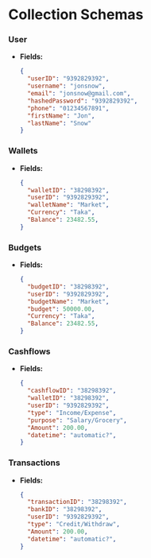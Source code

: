 # Collection Schemas

### User

- **Fields:**
  ```json
  {
    "userID": "9392829392",
    "username": "jonsnow",
    "email": "jonsnow@gmail.com",
    "hashedPassword": "9392829392",
    "phone": "01234567891",
    "firstName": "Jon",
    "lastName": "Snow"
  }
  ```

### Wallets

- **Fields:**
  ```json
  {
    "walletID": "38298392",
    "userID": "9392829392",
    "walletName": "Market",
    "Currency": "Taka",
    "Balance": 23482.55,
  }
  ```

### Budgets

- **Fields:**
  ```json
  {
    "budgetID": "38298392",
    "userID": "9392829392",
    "budgetName": "Market",
    "budget": 50000.00,
    "Currency": "Taka",
    "Balance": 23482.55,
  }
  ```

### Cashflows

- **Fields:**
  ```json
  {
    "cashflowID": "38298392",
    "walletID": "38298392",
    "userID": "9392829392",
    "type": "Income/Expense",
    "purpose": "Salary/Grocery",
    "Amount": 200.00,
    "datetime": "automatic?",
  }
  ```

### Transactions

- **Fields:**
  ```json
  {
    "transactionID": "38298392",
    "bankID": "38298392",
    "userID": "9392829392",
    "type": "Credit/Withdraw",
    "Amount": 200.00,
    "datetime": "automatic?",
  }
  ```

